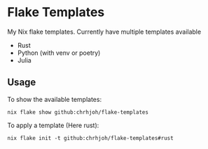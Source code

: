 # Flake Templates

My Nix flake templates. Currently have multiple templates available

* Rust
* Python (with venv or poetry)
* Julia

## Usage
To show the available templates:
```{bash}
nix flake show github:chrhjoh/flake-templates
```

To apply a template (Here rust):
```{bash}
nix flake init -t github:chrhjoh/flake-templates#rust
```
